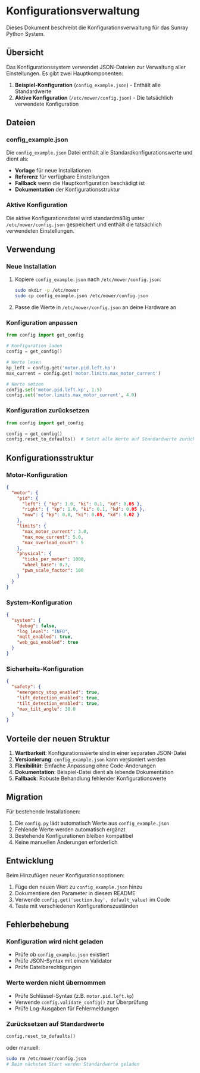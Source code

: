 # Konfigurationsverwaltung

Dieses Dokument beschreibt die Konfigurationsverwaltung für das Sunray Python System.

## Übersicht

Das Konfigurationssystem verwendet JSON-Dateien zur Verwaltung aller Einstellungen. Es gibt zwei Hauptkomponenten:

1. **Beispiel-Konfiguration** (`config_example.json`) - Enthält alle Standardwerte
2. **Aktive Konfiguration** (`/etc/mower/config.json`) - Die tatsächlich verwendete Konfiguration

## Dateien

### config_example.json

Die `config_example.json` Datei enthält alle Standardkonfigurationswerte und dient als:
- **Vorlage** für neue Installationen
- **Referenz** für verfügbare Einstellungen
- **Fallback** wenn die Hauptkonfiguration beschädigt ist
- **Dokumentation** der Konfigurationsstruktur

### Aktive Konfiguration

Die aktive Konfigurationsdatei wird standardmäßig unter `/etc/mower/config.json` gespeichert und enthält die tatsächlich verwendeten Einstellungen.

## Verwendung

### Neue Installation

1. Kopiere `config_example.json` nach `/etc/mower/config.json`:
   ```bash
   sudo mkdir -p /etc/mower
   sudo cp config_example.json /etc/mower/config.json
   ```

2. Passe die Werte in `/etc/mower/config.json` an deine Hardware an

### Konfiguration anpassen

```python
from config import get_config

# Konfiguration laden
config = get_config()

# Werte lesen
kp_left = config.get('motor.pid.left.kp')
max_current = config.get('motor.limits.max_motor_current')

# Werte setzen
config.set('motor.pid.left.kp', 1.5)
config.set('motor.limits.max_motor_current', 4.0)
```

### Konfiguration zurücksetzen

```python
from config import get_config

config = get_config()
config.reset_to_defaults()  # Setzt alle Werte auf Standardwerte zurück
```

## Konfigurationsstruktur

### Motor-Konfiguration

```json
{
  "motor": {
    "pid": {
      "left": { "kp": 1.0, "ki": 0.1, "kd": 0.05 },
      "right": { "kp": 1.0, "ki": 0.1, "kd": 0.05 },
      "mow": { "kp": 0.8, "ki": 0.05, "kd": 0.02 }
    },
    "limits": {
      "max_motor_current": 3.0,
      "max_mow_current": 5.0,
      "max_overload_count": 5
    },
    "physical": {
      "ticks_per_meter": 1000,
      "wheel_base": 0.3,
      "pwm_scale_factor": 100
    }
  }
}
```

### System-Konfiguration

```json
{
  "system": {
    "debug": false,
    "log_level": "INFO",
    "mqtt_enabled": true,
    "web_gui_enabled": true
  }
}
```

### Sicherheits-Konfiguration

```json
{
  "safety": {
    "emergency_stop_enabled": true,
    "lift_detection_enabled": true,
    "tilt_detection_enabled": true,
    "max_tilt_angle": 30.0
  }
}
```

## Vorteile der neuen Struktur

1. **Wartbarkeit**: Konfigurationswerte sind in einer separaten JSON-Datei
2. **Versionierung**: `config_example.json` kann versioniert werden
3. **Flexibilität**: Einfache Anpassung ohne Code-Änderungen
4. **Dokumentation**: Beispiel-Datei dient als lebende Dokumentation
5. **Fallback**: Robuste Behandlung fehlender Konfigurationswerte

## Migration

Für bestehende Installationen:

1. Die `config.py` lädt automatisch Werte aus `config_example.json`
2. Fehlende Werte werden automatisch ergänzt
3. Bestehende Konfigurationen bleiben kompatibel
4. Keine manuellen Änderungen erforderlich

## Entwicklung

Beim Hinzufügen neuer Konfigurationsoptionen:

1. Füge den neuen Wert zu `config_example.json` hinzu
2. Dokumentiere den Parameter in diesem README
3. Verwende `config.get('section.key', default_value)` im Code
4. Teste mit verschiedenen Konfigurationszuständen

## Fehlerbehebung

### Konfiguration wird nicht geladen

- Prüfe ob `config_example.json` existiert
- Prüfe JSON-Syntax mit einem Validator
- Prüfe Dateiberechtigungen

### Werte werden nicht übernommen

- Prüfe Schlüssel-Syntax (z.B. `motor.pid.left.kp`)
- Verwende `config.validate_config()` zur Überprüfung
- Prüfe Log-Ausgaben für Fehlermeldungen

### Zurücksetzen auf Standardwerte

```python
config.reset_to_defaults()
```

oder manuell:

```bash
sudo rm /etc/mower/config.json
# Beim nächsten Start werden Standardwerte geladen
```